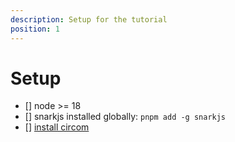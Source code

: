 ```yaml
---
description: Setup for the tutorial
position: 1
---
```


# Setup
- [] node >= 18
- [] snarkjs installed globally: `pnpm add -g snarkjs`
- [] [install circom](https://docs.circom.io/getting-started/installation/)

